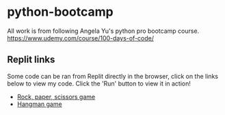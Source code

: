 # python-bootcamp
All work is from following Angela Yu's python pro bootcamp course. https://www.udemy.com/course/100-days-of-code/

## Replit links
Some code can be ran from Replit directly in the browser, click on the links below to view my code. Click the 'Run' button to view it in action!
- [Rock, paper, scissors game](https://replit.com/@hewittaj/rock-paper-scissors?v=1)
- [Hangman game](https://replit.com/@hewittaj/hangman?v=1)
